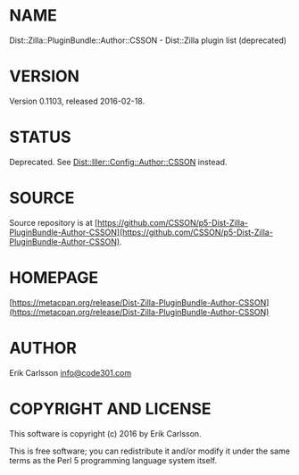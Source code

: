 # NAME

Dist::Zilla::PluginBundle::Author::CSSON - Dist::Zilla plugin list (deprecated)

# VERSION

Version 0.1103, released 2016-02-18.

# STATUS

Deprecated. See [Dist::Iller::Config::Author::CSSON](https://metacpan.org/pod/Dist::Iller::Config::Author::CSSON) instead.

# SOURCE

Source repository is at [https://github.com/CSSON/p5-Dist-Zilla-PluginBundle-Author-CSSON](https://github.com/CSSON/p5-Dist-Zilla-PluginBundle-Author-CSSON).

# HOMEPAGE

[https://metacpan.org/release/Dist-Zilla-PluginBundle-Author-CSSON](https://metacpan.org/release/Dist-Zilla-PluginBundle-Author-CSSON)

# AUTHOR

Erik Carlsson <info@code301.com>

# COPYRIGHT AND LICENSE

This software is copyright (c) 2016 by Erik Carlsson.

This is free software; you can redistribute it and/or modify it under
the same terms as the Perl 5 programming language system itself.
